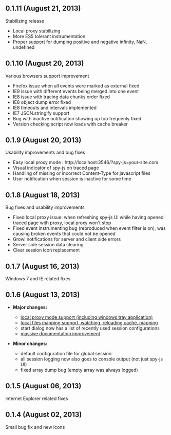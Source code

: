 ## 0.1.11 (August 21, 2013)

Stabilizing release

* Local proxy stabilizing 
* More ES5 tolerant instrumentation
* Proper support for dumping positive and negative infinity, NaN, undefined

## 0.1.10 (August 20, 2013)

Various browsers support improvement

* Firefox issue when all events were marked as external fixed
* IE9 issue with different events being merged into one event
* IE8 issue with tracing data chunks order fixed
* IE8 object dump error fixed
* IE8 timeouts and intervals implemented
* IE7 JSON.stringify support
* Bug with inactive notification showing up too frequenly fixed
* Version checking script now loads with cache breaker

## 0.1.9 (August 20, 2013)

Usability improvements and bug fixes

* Easy local proxy mode : http://localhost:3546/?spy-js=your-site.com
* Visual indicator of spy-js on traced page
* Handling of missing or incorrect Content-Type for javascript files
* User notification when session is inactive for some time

## 0.1.8 (August 18, 2013)

Bug fixes and usability improvements
* Fixed local proxy issue: when refreshing spy-js UI while having opened traced page with proxy, local proxy won't stop
* Fixed event instrumenting bug (reproduced when event filter is on), was causing broken events that could not be opened
* Growl notifications for server and client side errors
* Server side session data clearing
* Clear session icon replacement

## 0.1.7 (August 16, 2013)

Windows 7 and IE related fixes

## 0.1.6 (August 13, 2013)

- **Major changes:**
	- [local proxy mode support (including windows tray application)](https://github.com/spy-js/spy-js/blob/master/README.md#local-proxy)
	- [local files mapping support, watching, reloading cache, mapping](https://github.com/spy-js/spy-js/blob/master/README.md#mapping-to-local-files)
	- start dialog now has a list of recently used session configurations
	- [massive documentation improvement](https://github.com/spy-js/spy-js)

- **Minor changes:**
	- default configuration file for global session
	- all session logging now also goes to console output (not just spy-js UI)
	- fixed array dump bug (empty array was always logged)

## 0.1.5 (August 06, 2013)

Internet Explorer related fixes

## 0.1.4 (August 02, 2013)
Small bug fix and new icons
